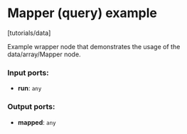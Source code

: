 # Mapper (query) example

[tutorials/data]

Example wrapper node that demonstrates the usage of the data/array/Mapper node.

### Input ports:

* __run__: `any`


### Output ports:

* __mapped__: `any`


